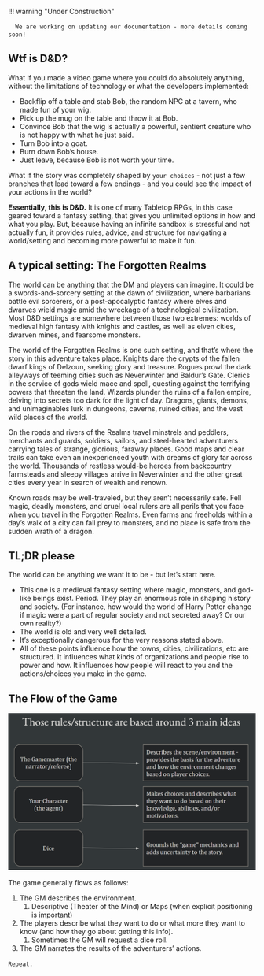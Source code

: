 !!! warning "Under Construction" 
      
      We are working on updating our documentation - more details coming soon!

## Wtf is D&D?

What if you made a video game where you could do absolutely anything, without the limitations of technology or what the developers implemented:

- Backflip off a table and stab Bob, the random NPC at a tavern, who made fun of your wig.
- Pick up the mug on the table and throw it at Bob.
- Convince Bob that the wig is actually a powerful, sentient creature who is not happy with what he just said.
- Turn Bob into a goat.
- Burn down Bob’s house.
- Just leave, because Bob is not worth your time.

What if the story was completely shaped by `your choices` - not just a few branches that lead toward a few endings - and you could see the impact of your actions in the world?

**Essentially, this is D&D.** It is one of many Tabletop RPGs, in this case geared toward a fantasy setting, that gives you unlimited options in how and what you play. But, because having an infinite sandbox is stressful and not actually fun, it provides rules, advice, and structure for navigating a world/setting and becoming more powerful to make it fun.

## A typical setting: The Forgotten Realms

The world can be anything that the DM and players can imagine. It could be a swords-and-sorcery setting at the dawn of civilization, where barbarians battle evil sorcerers, or a post-apocalyptic fantasy where elves and dwarves wield magic amid the wreckage of a technological civilization. Most D&D settings are somewhere between those two extremes: worlds of medieval high fantasy with knights and castles, as well as elven cities, dwarven mines, and fearsome monsters.

The world of the Forgotten Realms is one such setting, and that’s where the story in this adventure takes place. Knights dare the crypts of the fallen dwarf kings of Delzoun, seeking glory and treasure. Rogues prowl the dark alleyways of teeming cities such as Neverwinter and Baldur’s Gate. Clerics in the service of gods wield mace and spell, questing against the terrifying powers that threaten the land. Wizards plunder the ruins of a fallen empire, delving into secrets too dark for the light of day. Dragons, giants, demons, and unimaginables lurk in dungeons, caverns, ruined cities, and the vast wild places of the world.

On the roads and rivers of the Realms travel minstrels and peddlers, merchants and guards, soldiers, sailors, and steel-hearted adventurers carrying tales of strange, glorious, faraway places. Good maps and clear trails can take even an inexperienced youth with dreams of glory far across the world. Thousands of restless would-be heroes from backcountry farmsteads and sleepy villages arrive in Neverwinter and the other great cities every year in search of wealth and renown.

Known roads may be well-traveled, but they aren’t necessarily safe. Fell magic, deadly monsters, and cruel local rulers are all perils that you face when you travel in the Forgotten Realms. Even farms and freeholds within a day’s walk of a city can fall prey to monsters, and no place is safe from the sudden wrath of a dragon.

## TL;DR please

The world can be anything we want it to be - but let’s start here.

- This one is a medieval fantasy setting where magic, monsters, and god-like beings exist. Period. They play an enormous role in shaping history and society. (For instance, how would the world of Harry Potter change if magic were a part of regular society and not secreted away? Or our own reality?)
- The world is old and very well detailed.
- It’s exceptionally dangerous for the very reasons stated above.
- All of these points influence how the towns, cities, civilizations, etc are structured. It influences what kinds of organizations and people rise to power and how. It influences how people will react to you and the actions/choices you make in the game.

## The Flow of the Game

![Game Flow](game-flow.png)

The game generally flows as follows:

1. The GM describes the environment.
   1. Descriptive (Theater of the Mind) or Maps (when explicit positioning is important)
2. The players describe what they want to do or what more they want to know (and how they go about getting this info).
   1. Sometimes the GM will request a dice roll.
3. The GM narrates the results of the adventurers’ actions.

`Repeat.`



